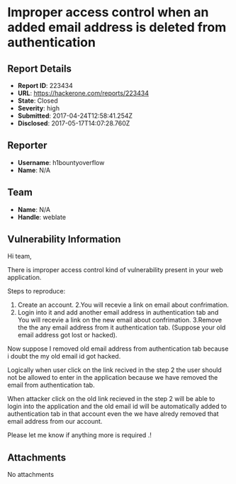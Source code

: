 # Improper access control when an added email address is deleted from authentication

## Report Details
- **Report ID**: 223434
- **URL**: https://hackerone.com/reports/223434
- **State**: Closed
- **Severity**: high
- **Submitted**: 2017-04-24T12:58:41.254Z
- **Disclosed**: 2017-05-17T14:07:28.760Z

## Reporter
- **Username**: h1bountyoverflow
- **Name**: N/A

## Team
- **Name**: N/A
- **Handle**: weblate

## Vulnerability Information
Hi team,

There is improper access control kind of vulnerability present in your web application.


Steps to reproduce:

1. Create an account.
2.You will recevie a link on email about confrimation.
2. Login into it and add another email address in authentication tab and You will recevie a link on the new email about confrimation.
3.Remove the the any email address from it authentication tab. (Suppose your old email address got lost or hacked).

Now suppose I removed old email address from authentication tab because i doubt the my old email id got hacked.

Logically when user click on the link recived in the step 2 the user should not be allowed to enter in the application because we have removed the email from authentication tab.

When attacker click on the old link recieved in the step 2 will be able to login into the application and the old email id will be automatically added to authentication tab in that account even the we have alredy removed that email address from our account.


Please let me know if anything more is required .!



## Attachments
No attachments
